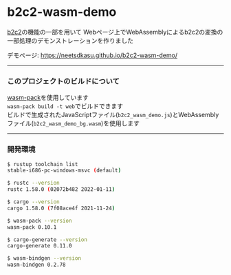 # b2c2-wasm-demo

[b2c2](https://github.com/neetsdkasu/b2c2)の機能の一部を用いて
Webページ上でWebAssemblyによるb2c2の変換の一部処理のデモンストレーションを作りました

デモページ: https://neetsdkasu.github.io/b2c2-wasm-demo/



----------------------------------------------------------------

### このプロジェクトのビルドについて

[wasm-pack](https://github.com/rustwasm/wasm-pack)を使用しています  
`wasm-pack build -t web`でビルドできます  
ビルドで生成されたJavaScriptファイル(`b2c2_wasm_demo.js`)とWebAssemblyファイル(`b2c2_wasm_demo_bg.wasm`)を使用します  


----------------------------------------------------------------

### 開発環境

```bash
$ rustup toolchain list
stable-i686-pc-windows-msvc (default)

$ rustc --version
rustc 1.58.0 (02072b482 2022-01-11)

$ cargo --version
cargo 1.58.0 (7f08ace4f 2021-11-24)

$ wasm-pack --version
wasm-pack 0.10.1

$ cargo-generate --version
cargo-generate 0.11.0

$ wasm-bindgen --version
wasm-bindgen 0.2.78
```
